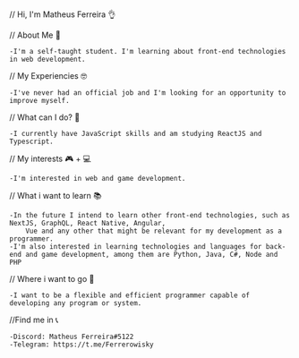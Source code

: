 // Hi, I'm Matheus Ferreira 👌

// About Me 👀

	-I'm a self-taught student. I'm learning about front-end technologies in web development.

// My Experiencies 🤓

	-I've never had an official job and I'm looking for an opportunity to improve myself.

// What can I do? 🔨

	-I currently have JavaScript skills and am studying ReactJS and Typescript.

// My interests 🎮 + 💻

	-I'm interested in web and game development.

// What i want to learn 📚

	-In the future I intend to learn other front-end technologies, such as NextJS, GraphQL, React Native, Angular, 
 		Vue and any other that might be relevant for my development as a programmer.
	-I'm also interested in learning technologies and languages for back-end and game development, among them are Python, Java, C#, Node and PHP

// Where i want to go 💼
	
	-I want to be a flexible and efficient programmer capable of developing any program or system.

//Find me in 📞

	-Discord: Matheus Ferreira#5122
	-Telegram: https://t.me/Ferrerowisky
